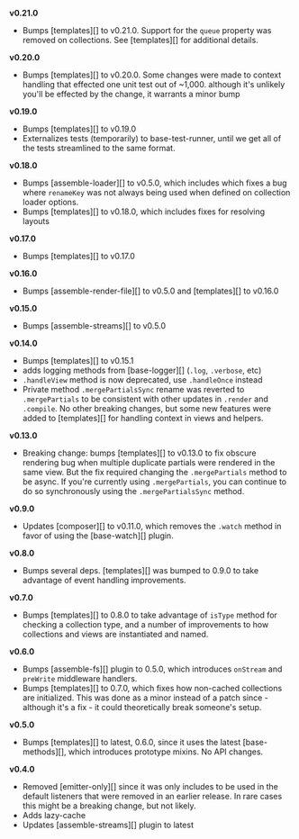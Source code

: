 **v0.21.0**

- Bumps [templates][] to v0.21.0. Support for the `queue` property was removed on collections. See [templates][] for additional details.

**v0.20.0**

- Bumps [templates][] to v0.20.0. Some changes were made to context handling that effected one unit test out of ~1,000. although it's unlikely you'll be effected by the change, it warrants a minor bump

**v0.19.0**

- Bumps [templates][] to v0.19.0
- Externalizes tests (temporarily) to base-test-runner, until we get all of the tests streamlined to the same format.

**v0.18.0**

- Bumps [assemble-loader][] to v0.5.0, which includes which fixes a bug where `renameKey` was not always being used when defined on collection loader options.
- Bumps [templates][] to v0.18.0, which includes fixes for resolving layouts

**v0.17.0**

- Bumps [templates][] to v0.17.0

**v0.16.0**

- Bumps [assemble-render-file][] to v0.5.0 and [templates][] to v0.16.0

**v0.15.0**

- Bumps [assemble-streams][] to v0.5.0

**v0.14.0**

- Bumps [templates][] to v0.15.1
- adds logging methods from [base-logger][] (`.log`, `.verbose`, etc)
- `.handleView` method is now deprecated, use `.handleOnce` instead
- Private method `.mergePartialsSync` rename was reverted to `.mergePartials` to be consistent with other updates in `.render` and `.compile`. No other breaking changes, but some new features were added to [templates][] for handling context in views and helpers.

**v0.13.0**

- Breaking change: bumps [templates][] to v0.13.0 to fix obscure rendering bug when multiple duplicate partials were rendered in the same view. But the fix required changing the `.mergePartials` method to be async. If you're currently using `.mergePartials`, you can continue to do so synchronously using the `.mergePartialsSync` method.

**v0.9.0**

- Updates [composer][] to v0.11.0, which removes the `.watch` method in favor of using the [base-watch][] plugin.

**v0.8.0**

- Bumps several deps. [templates][] was bumped to 0.9.0 to take advantage of event handling improvements.

**v0.7.0**

- Bumps [templates][] to 0.8.0 to take advantage of `isType` method for checking a collection type, and a number of improvements to how collections and views are instantiated and named.

**v0.6.0**

- Bumps [assemble-fs][] plugin to 0.5.0, which introduces `onStream` and `preWrite` middleware handlers.
- Bumps [templates][] to 0.7.0, which fixes how non-cached collections are initialized. This was done as a minor instead of a patch since - although it's a fix - it could theoretically break someone's setup.

**v0.5.0**

- Bumps [templates][] to latest, 0.6.0, since it uses the latest [base-methods][], which introduces prototype mixins. No API changes.

**v0.4.0**

- Removed [emitter-only][] since it was only includes to be used in the default listeners that were removed in an earlier release. In rare cases this might be a breaking change, but not likely.
- Adds lazy-cache
- Updates [assemble-streams][] plugin to latest
